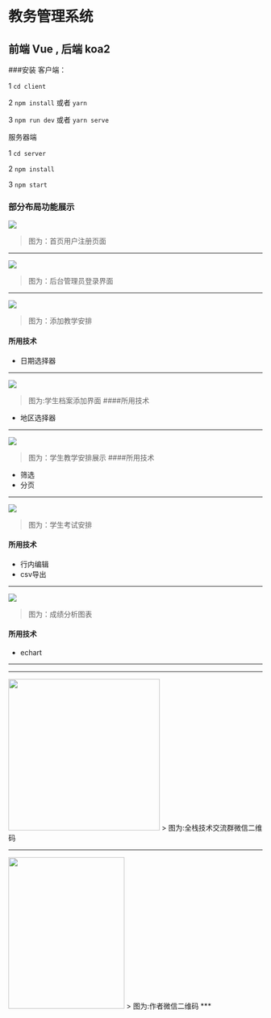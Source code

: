 
# 教务管理系统 

## 前端 Vue , 后端 koa2


###安装
客户端：
                    

1 `cd client `

2 `npm install` 或者 `yarn`

3 `npm run dev` 或者 `yarn serve`

服务器端

1 `cd server`

2 `npm install`

3 `npm start`



### 部分布局功能展示

![](https://i.loli.net/2019/05/08/5cd2898fd51f0.png)
>图为：首页用户注册页面
***

![](https://i.loli.net/2019/05/08/5cd28b0e69d0a.png)
>图为：后台管理员登录界面
***
![](https://i.loli.net/2019/05/08/5cd28d194110a.png)
>图为：添加教学安排
#### 所用技术
+ 日期选择器
***

![](https://i.loli.net/2019/05/08/5cd28b5463a99.png)
>图为:学生档案添加界面
####所用技术
+ 地区选择器
***

![](https://i.loli.net/2019/05/08/5cd28c2929c17.png)
>图为：学生教学安排展示
####所用技术
+ 筛选
+ 分页
***

![](https://i.loli.net/2019/05/08/5cd28c99be5a1.png)
>图为：学生考试安排
#### 所用技术
+ 行内编辑
+ csv导出
***

![](https://i.loli.net/2019/05/08/5cd290a760670.png)
>图为：成绩分析图表
#### 所用技术
+ echart
***

***


<img src='https://i.loli.net/2019/05/08/5cd294ff839e8.png' height='300' widht='230'/>
> 图为:全栈技术交流群微信二维码

***
<img src='https://i.loli.net/2019/05/08/5cd2873aa57fb.jpg' height='300' width='230'>
> 图为:作者微信二维码
***









